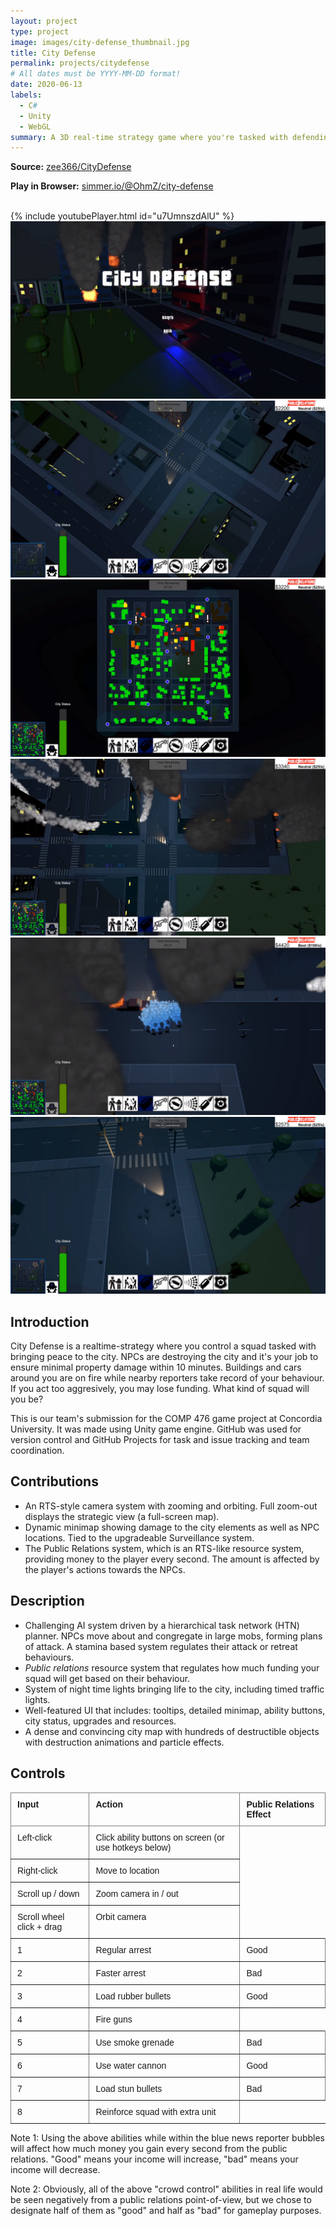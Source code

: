 ```yaml
---
layout: project
type: project
image: images/city-defense_thumbnail.jpg
title: City Defense
permalink: projects/citydefense
# All dates must be YYYY-MM-DD format!
date: 2020-06-13
labels:
  - C#
  - Unity
  - WebGL
summary: A 3D real-time strategy game where you're tasked with defending a city from marauding NPCs.
---
```

**Source:** <a href="https://github.com/zee366/CityDefense"><i class="large github icon"></i>zee366/CityDefense</a>  

**Play in Browser:** <a href="https://simmer.io/@OhmZ/city-defense">simmer.io/@OhmZ/city-defense</a>

<br>
{% include youtubePlayer.html id="u7UmnszdAlU" %}  
<br>

<div class="ui medium rounded images">
  <img class="ui image" src="../images/city-defense/city1.png">
  <img class="ui image" src="../images/city-defense/city2.png">
  <img class="ui image" src="../images/city-defense/city3.png">
  <img class="ui image" src="../images/city-defense/city4.png">
  <img class="ui image" src="../images/city-defense/city5.png">
  <img class="ui image" src="../images/city-defense/city6.png">
</div>

## Introduction
City Defense is a realtime-strategy where you control a squad tasked with bringing peace to the city. NPCs are destroying the city and it's your job to ensure minimal property damage within 10 minutes. Buildings and cars around you are on fire while nearby reporters take record of your behaviour. If you act too aggresively, you may lose funding. What kind of squad will you be?  

This is our team's submission for the COMP 476 game project at Concordia University. It was made using Unity game engine. GitHub was used for version control and GitHub Projects for task and issue tracking and team coordination. 

## Contributions
* An RTS-style camera system with zooming and orbiting. Full zoom-out displays the strategic view (a full-screen map).
* Dynamic minimap showing damage to the city elements as well as NPC locations. Tied to the upgradeable Surveillance system. 
* The Public Relations system, which is an RTS-like resource system, providing money to the player every second. The amount is affected by the player's actions towards the NPCs. 

## Description
* Challenging AI system driven by a hierarchical task network (HTN) planner. NPCs move about and congregate in large mobs, forming plans of attack. A stamina based system regulates their attack or retreat behaviours. 
* *Public relations* resource system that regulates how much funding your squad will get based on their behaviour.
* System of night time lights bringing life to the city, including timed traffic lights.
* Well-featured UI that includes: tooltips, detailed minimap, ability buttons, city status, upgrades and resources. 
* A dense and convincing city map with hundreds of destructible objects with destruction animations and particle effects. 

## Controls
<style type="text/css">
.tg  {border-collapse:collapse;border-spacing:0;}
.tg td{border-color:black;border-style:solid;border-width:1px;font-family:Arial, sans-serif;font-size:14px;
  overflow:hidden;padding:10px 10px;word-break:normal;}
.tg th{border-color:black;border-style:solid;border-width:1px;font-family:Arial, sans-serif;font-size:14px;
  font-weight:normal;overflow:hidden;padding:10px 10px;word-break:normal;}
.tg .tg-fymr{border-color:inherit;font-weight:bold;text-align:left;vertical-align:top}
.tg .tg-0pky{border-color:inherit;text-align:left;vertical-align:top}
</style>
<table class="tg">
<thead>
  <tr>
    <th class="tg-fymr">Input</th>
    <th class="tg-fymr">Action</th>
	<th class="tg-fymr">Public Relations Effect</th>
  </tr>
</thead>
<tbody>
  <tr>
    <td class="tg-0pky">Left-click</td>
    <td class="tg-0pky">Click ability buttons on screen (or use hotkeys below)</td>
  </tr>
  <tr>
    <td class="tg-0pky">Right-click</td>
    <td class="tg-0pky">Move to location</td>
  </tr>
  <tr>
    <td class="tg-0pky">Scroll up / down</td>
    <td class="tg-0pky">Zoom camera in / out</td>
  </tr>
  <tr>
    <td class="tg-0pky">Scroll wheel click + drag</td>
    <td class="tg-0pky">Orbit camera</td>
  </tr>
  <tr>
    <td class="tg-0pky">1</td>
    <td class="tg-0pky">Regular arrest</td>
	<td class="tg-0pky">Good</td>
  </tr>
  <tr>
    <td class="tg-0pky">2</td>
    <td class="tg-0pky">Faster arrest</td>
	<td class="tg-0pky">Bad</td>
  </tr>
  <tr>
    <td class="tg-0pky">3</td>
    <td class="tg-0pky">Load rubber bullets</td>
	<td class="tg-0pky">Good</td>
  </tr>
  <tr>
    <td class="tg-0pky">4</td>
    <td class="tg-0pky">Fire guns</td>
  </tr>
  <tr>
    <td class="tg-0pky">5</td>
    <td class="tg-0pky">Use smoke grenade</td>
	<td class="tg-0pky">Bad</td>
  </tr>
  <tr>
    <td class="tg-0pky">6</td>
    <td class="tg-0pky">Use water cannon</td>
	<td class="tg-0pky">Good</td>
  </tr>
  <tr>
    <td class="tg-0pky">7</td>
    <td class="tg-0pky">Load stun bullets</td>
	<td class="tg-0pky">Bad</td>
  </tr>
  <tr>
    <td class="tg-0pky">8</td>
    <td class="tg-0pky">Reinforce squad with extra unit</td>
  </tr>
</tbody>
</table>

Note 1: Using the above abilities while within the blue news reporter bubbles will affect how much money you gain every second from the public relations. "Good" means your income will increase, "bad" means your income will decrease. 

Note 2: Obviously, all of the above "crowd control" abilities in real life would be seen negatively from a public relations point-of-view, but we chose to designate half of them as "good" and half as "bad" for gameplay purposes. 